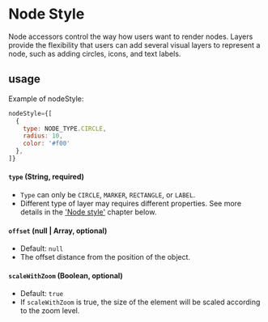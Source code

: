 # Node Style

Node accessors control the way how users want to render nodes. Layers provide the flexibility that users can add several visual layers to represent a node, such as adding circles, icons, and text labels.

## usage
Example of nodeStyle:
```js
nodeStyle={[
  {
    type: NODE_TYPE.CIRCLE,
    radius: 10,
    color: '#f00'
  },
]}
```

#### `type` (String, required)

- `Type` can only be `CIRCLE`, `MARKER`, `RECTANGLE`, or `LABEL`.
- Different type of layer may requires different properties. See more details in the ['Node style'](/docs/api-reference/node-style-circle) chapter below.

#### `offset` (null | Array, optional)
- Default: `null`
- The offset distance from the position of the object.

#### `scaleWithZoom` (Boolean, optional)
- Default: `true`
- If `scaleWithZoom` is true, the size of the element will be scaled according to the zoom level.
